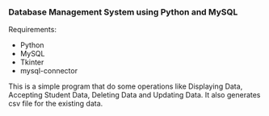 ### Database Management System using Python and MySQL
Requirements:
- Python
- MySQL
- Tkinter
- mysql-connector

This is a simple program that do some operations like Displaying Data, Accepting Student Data, Deleting Data and Updating Data. It also generates csv file for the existing data.
